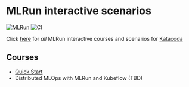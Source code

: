 # MLRun interactive scenarios

[![MLRun](http://shields.katacoda.com/katacoda/mlrun/count.svg)](https://www.katacoda.com/mlrun "MLRun interactive courses")
![CI](https://github.com/mlrun/katacoda-scenarios/workflows/CI/badge.svg)

Click [here](https://www.katacoda.com/mlrun) for _all_ MLRun interactive courses and scenarios for [Katacoda](https://www.katacoda.com)

## Courses

- [Quick Start](./quick-start/intro.md)
- Distributed MLOps with MLRun and Kubeflow (TBD)
